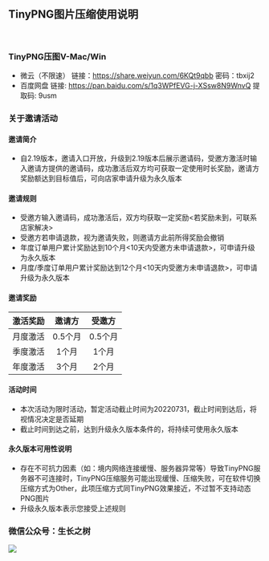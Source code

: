 
## TinyPNG图片压缩使用说明
<!-- <right>20220112</right> -->
<br>

### TinyPNG压图V-Mac/Win
- 微云（不限速）
链接：https://share.weiyun.com/6KQt9qbb 密码：tbxij2
- 百度网盘
链接: https://pan.baidu.com/s/1q3WPfEVG-j-XSsw8N9WnvQ 提取码: 9usm

### <green>关于邀请活动
#### 邀请简介
- 自2.19版本，邀请入口开放，升级到2.19版本后展示邀请码，受邀方激活时输入邀请方提供的邀请码，成功激活后双方均可获取一定使用时长奖励，邀请方奖励额达到目标值后，可向店家申请升级为<green>永久版本
#### 邀请规则
- 受邀方输入邀请码，成功激活后，双方均获取一定奖励<若奖励未到，可联系店家解决>
- 受邀方若申请退款，视为邀请失败，则邀请方此前所得奖励会撤销
- 年度订单用户累计奖励达到10个月<10天内受邀方未申请退款>，可申请升级为永久版本
- 月度/季度订单用户累计奖励达到12个月<10天内受邀方未申请退款>，可申请升级为永久版本
#### 邀请奖励
|激活奖励| 邀请方  | 受邀方 |
|:-------:| :-------: | :------: |
|月度激活| 0.5个月 |   0.5个月   |
|季度激活| 1个月 |   1个月   |
|年度激活| 3个月 |   2个月   |

#### 活动时间
- 本次活动为限时活动，暂定活动截止时间为<red>20220731</red>，截止时间到达后，将视情况决定是否延期
- 截止时间到达之前，达到升级永久版本条件的，将持续可使用永久版本

#### 永久版本可用性说明
- 存在不可抗力因素（如：境内网络连接缓慢、服务器异常等）导致TinyPNG服务器不可连接时，TinyPNG压缩服务可能出现缓慢、压缩失败，可在软件切换压缩方式为Other，此项压缩方式同TinyPNG效果接近，不过暂不支持动态PNG图片
- 升级永久版本表示您接受上述规则

### <green>微信公众号：生长之树
![](https://jasonmin.github.io/newsky/assets/qrcode_for.jpg)

<head>
    <link rel="stylesheet" type="text/css" href="../style/style.css">
</head>